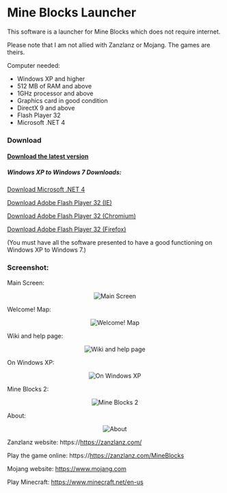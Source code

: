 # Mine Blocks Launcher
This software is a launcher for Mine Blocks which does not require internet.

Please note that I am not allied with Zanzlanz or Mojang. The games are theirs.

Computer needed:
- Windows XP and higher
- 512 MB of RAM and above
- 1GHz processor and above
- Graphics card in good condition
- DirectX 9 and above
- Flash Player 32
- Microsoft .NET 4

### Download
#### [Download the latest version](https://etron-59.webself.net/file/si1788581/download/Everything-fi27548739.zip)


##### Windows XP to Windows 7 Downloads:

[Download Microsoft .NET 4](https://etron-59.webself.net/file/si1788581/download/Everything-fi27548739.zip)

[Download Adobe Flash Player 32 (IE)](https://etron-59.webself.net/file/si1788581/download/Everything-fi27548739.zip)

[Download Adobe Flash Player 32 (Chromium)](https://etron-59.webself.net/file/si1788581/download/Everything-fi27548739.zip)

[Download Adobe Flash Player 32 (Firefox)](https://etron-59.webself.net/file/si1788581/download/Everything-fi27548739.zip)

(You must have all the software presented to have a good functioning on Windows XP to Windows 7.)

### Screenshot:

Main Screen:
<p align="center">
  <img alt="Main Screen" src="https://etron-59.webself.net/file/si1788581/Mine_Blocks_KvSW5ptvZg-fi27626883x860.png">
</p>

Welcome! Map:
<p align="center">
  <img alt="Welcome! Map" src="https://etron-59.webself.net/file/si1788581/Mine_Blocks_dS4wXO0CNS-fi27626878x619.png">
</p>

Wiki and help page:
<p align="center">
  <img alt="Wiki and help page" src="https://etron-59.webself.net/file/si1788581/Mine_Blocks_INvYtIluA8-fi27626880x619.png">
</p>

On Windows XP:
<p align="center">
  <img alt="On Windows XP" src="https://etron-59.webself.net/file/si1788581/Pct-fi27626899x860.bmp">
</p>

Mine Blocks 2:
<p align="center">
  <img alt="Mine Blocks 2" src="https://etron-59.webself.net/file/si1788581/Mine_Blocks_mzfQdTAiCq-fi27626886x619.png">
</p>

About:
<p align="center">
  <img alt="About" src="https://etron-59.webself.net/file/si1788581/Mine_Blocks_RTxBLokD5j-fi27626888x619.png">
</p>

Zanzlanz website: https://https://zanzlanz.com/

Play the game online: https://https://zanzlanz.com/MineBlocks


Mojang website: https://www.mojang.com

Play Minecraft: https://www.minecraft.net/en-us
